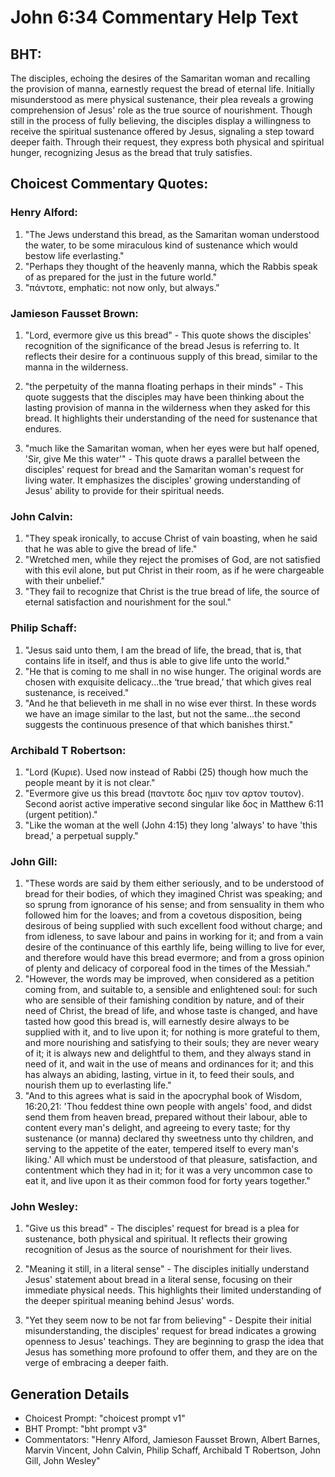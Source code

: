 # John 6:34 Commentary Help Text

## BHT:
The disciples, echoing the desires of the Samaritan woman and recalling the provision of manna, earnestly request the bread of eternal life. Initially misunderstood as mere physical sustenance, their plea reveals a growing comprehension of Jesus' role as the true source of nourishment. Though still in the process of fully believing, the disciples display a willingness to receive the spiritual sustenance offered by Jesus, signaling a step toward deeper faith. Through their request, they express both physical and spiritual hunger, recognizing Jesus as the bread that truly satisfies.

## Choicest Commentary Quotes:
### Henry Alford:
1. "The Jews understand this bread, as the Samaritan woman understood the water, to be some miraculous kind of sustenance which would bestow life everlasting."
2. "Perhaps they thought of the heavenly manna, which the Rabbis speak of as prepared for the just in the future world."
3. "πάντοτε, emphatic: not now only, but always."

### Jamieson Fausset Brown:
1. "Lord, evermore give us this bread" - This quote shows the disciples' recognition of the significance of the bread Jesus is referring to. It reflects their desire for a continuous supply of this bread, similar to the manna in the wilderness. 

2. "the perpetuity of the manna floating perhaps in their minds" - This quote suggests that the disciples may have been thinking about the lasting provision of manna in the wilderness when they asked for this bread. It highlights their understanding of the need for sustenance that endures.

3. "much like the Samaritan woman, when her eyes were but half opened, 'Sir, give Me this water'" - This quote draws a parallel between the disciples' request for bread and the Samaritan woman's request for living water. It emphasizes the disciples' growing understanding of Jesus' ability to provide for their spiritual needs.

### John Calvin:
1. "They speak ironically, to accuse Christ of vain boasting, when he said that he was able to give the bread of life."
2. "Wretched men, while they reject the promises of God, are not satisfied with this evil alone, but put Christ in their room, as if he were chargeable with their unbelief."
3. "They fail to recognize that Christ is the true bread of life, the source of eternal satisfaction and nourishment for the soul."

### Philip Schaff:
1. "Jesus said unto them, I am the bread of life, the bread, that is, that contains life in itself, and thus is able to give life unto the world." 
2. "He that is coming to me shall in no wise hunger. The original words are chosen with exquisite delicacy...the ‘true bread,’ that which gives real sustenance, is received."
3. "And he that believeth in me shall in no wise ever thirst. In these words we have an image similar to the last, but not the same...the second suggests the continuous presence of that which banishes thirst."

### Archibald T Robertson:
1. "Lord (Κυριε). Used now instead of Rabbi (25) though how much the people meant by it is not clear."
2. "Evermore give us this bread (παντοτε δος ημιν τον αρτον τουτον). Second aorist active imperative second singular like δος in Matthew 6:11 (urgent petition)."
3. "Like the woman at the well (John 4:15) they long 'always' to have 'this bread,' a perpetual supply."

### John Gill:
1. "These words are said by them either seriously, and to be understood of bread for their bodies, of which they imagined Christ was speaking; and so sprung from ignorance of his sense; and from sensuality in them who followed him for the loaves; and from a covetous disposition, being desirous of being supplied with such excellent food without charge; and from idleness, to save labour and pains in working for it; and from a vain desire of the continuance of this earthly life, being willing to live for ever, and therefore would have this bread evermore; and from a gross opinion of plenty and delicacy of corporeal food in the times of the Messiah."
2. "However, the words may be improved, when considered as a petition coming from, and suitable to, a sensible and enlightened soul: for such who are sensible of their famishing condition by nature, and of their need of Christ, the bread of life, and whose taste is changed, and have tasted how good this bread is, will earnestly desire always to be supplied with it, and to live upon it; for nothing is more grateful to them, and more nourishing and satisfying to their souls; they are never weary of it; it is always new and delightful to them, and they always stand in need of it, and wait in the use of means and ordinances for it; and this has always an abiding, lasting, virtue in it, to feed their souls, and nourish them up to everlasting life."
3. "And to this agrees what is said in the apocryphal book of Wisdom, 16:20,21: 'Thou feddest thine own people with angels' food, and didst send them from heaven bread, prepared without their labour, able to content every man's delight, and agreeing to every taste; for thy sustenance (or manna) declared thy sweetness unto thy children, and serving to the appetite of the eater, tempered itself to every man's liking.' All which must be understood of that pleasure, satisfaction, and contentment which they had in it; for it was a very uncommon case to eat it, and live upon it as their common food for forty years together."

### John Wesley:
1. "Give us this bread" - The disciples' request for bread is a plea for sustenance, both physical and spiritual. It reflects their growing recognition of Jesus as the source of nourishment for their lives.

2. "Meaning it still, in a literal sense" - The disciples initially understand Jesus' statement about bread in a literal sense, focusing on their immediate physical needs. This highlights their limited understanding of the deeper spiritual meaning behind Jesus' words.

3. "Yet they seem now to be not far from believing" - Despite their initial misunderstanding, the disciples' request for bread indicates a growing openness to Jesus' teachings. They are beginning to grasp the idea that Jesus has something more profound to offer them, and they are on the verge of embracing a deeper faith.


## Generation Details
- Choicest Prompt: "choicest prompt v1"
- BHT Prompt: "bht prompt v3"
- Commentators: "Henry Alford, Jamieson Fausset Brown, Albert Barnes, Marvin Vincent, John Calvin, Philip Schaff, Archibald T Robertson, John Gill, John Wesley"
